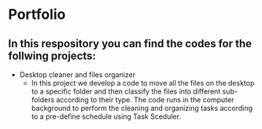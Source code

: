 # Portfolio
## In this respository you can find the codes for the follwing projects:
  - Desktop cleaner and files organizer
    - In this project we develop a code to move all the files on the desktop to a specific folder and then classify the files into different 
    sub-folders according to their type. The code runs in the computer background to perform the cleaning and organizing tasks according 
    to a pre-define schedule using Task Sceduler.
